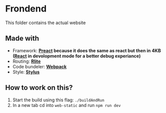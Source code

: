 # Frondend
This folder contains the actual website

## Made with
- Framework: **[Preact](https://preactjs.com/) because it does the same as react but then in 4KB ([React](https://reactjs.org/) in devolopment mode for a better debug experiance)**
- Routing: **[Rlite](https://github.com/chrisdavies/rlite)**
- Code bundeler: **[Webpack](https://webpack.js.org/)**
- Style: **[Stylus](http://stylus-lang.com/)**

## How to work on this?
1. Start the build using this flag: `./buildAndRun`
2. In a new tab cd into `web-static` and run `npm run dev`
